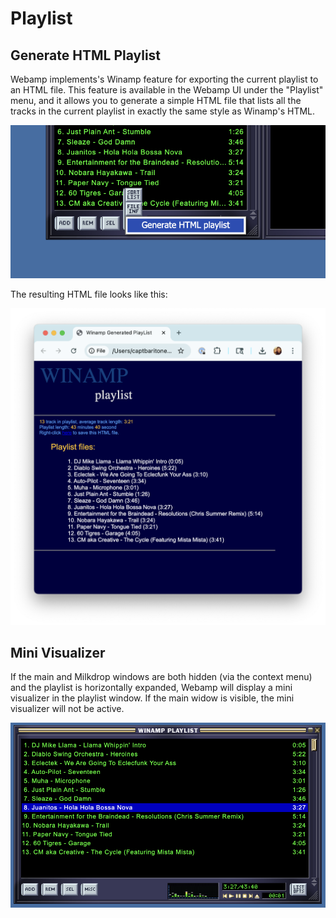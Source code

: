 # Playlist

## Generate HTML Playlist

Webamp implements's Winamp feature for exporting the current playlist to an HTML file. This feature is available in the Webamp UI under the "Playlist" menu, and it allows you to generate a simple HTML file that lists all the tracks in the current playlist in exactly the same style as Winamp's HTML.

![Generate HTML Playlist](../../static/img/playlist-html-playlist.png)

The resulting HTML file looks like this:

![HTML Playlist](../../static/img/playlist-html.png)

## Mini Visualizer

If the main and Milkdrop windows are both hidden (via the context menu) and the playlist is horizontally expanded, Webamp will display a mini visualizer in the playlist window. If the main widow is visible, the mini visualizer will not be active.

![Mini Visualizer](../../static/img/playlist-mini-visualizer.png)
